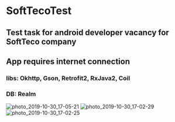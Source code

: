 # SoftTecoTest
## Test task for android developer vacancy for SoftTeco company
## App requires internet connection
### libs: Okhttp, Gson, Retrofit2, RxJava2, Coil
### DB: Realm

![photo_2019-10-30_17-05-21](https://user-images.githubusercontent.com/51793674/67864921-7965d280-fb37-11e9-978a-212b8cbae743.jpg)
![photo_2019-10-30_17-02-29](https://user-images.githubusercontent.com/51793674/67864697-1116f100-fb37-11e9-842e-65a8b4221cd8.jpg)
![photo_2019-10-30_17-02-25](https://user-images.githubusercontent.com/51793674/67864698-1116f100-fb37-11e9-84b3-6d94f0a2b86f.jpg)

